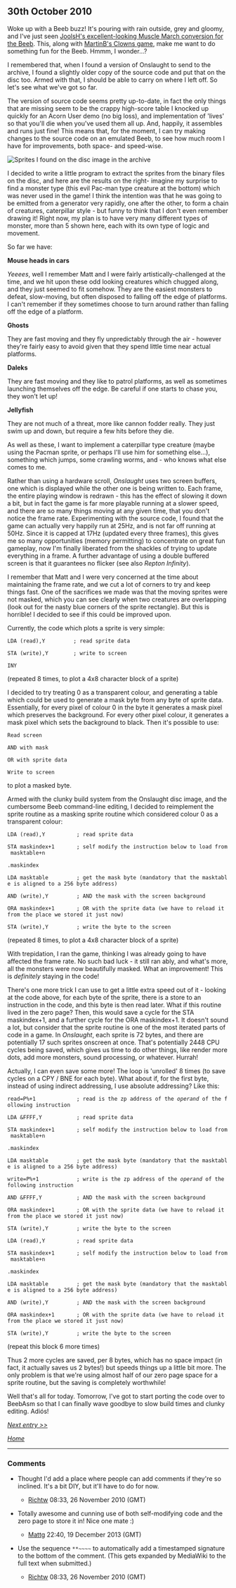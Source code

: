 ## 30th October 2010

Woke up with a Beeb buzz! It's pouring with rain outside, grey and gloomy, and I've just seen [JoolsH's excellent-looking Muscle March conversion for the Beeb](http://www.retrosoftware.co.uk/forum/viewtopic.php?p=4417#p4417). This, along with [MartinB's Clowns game](http://www.retrosoftware.co.uk/forum/viewtopic.php?p=4055#p4055), make me want to do something fun for the Beeb. Hmmm, I wonder...?

I remembered that, when I found a version of Onslaught to send to the archive, I found a slightly older copy of the source code and put that on the disc too. Armed with that, I should be able to carry on where I left off. So let's see what we've got so far.

The version of source code seems pretty up-to-date, in fact the only things that are missing seem to be the crappy high-score table I knocked up quickly for an Acorn User demo (no big loss), and implementation of 'lives' so that you'll die when you've used them all up. And, happily, it assembles and runs just fine! This means that, for the moment, I can try making changes to the source code on an emulated Beeb, to see how much room I have for improvements, both space- and speed-wise.

![Sprites I found on the disc image in the archive](../../retrosoftwarecouk_wiki-20160918-wikidump/images/OnslaughtSprites.png "Sprites I found on the disc image in the archive")

I decided to write a little program to extract the sprites from the binary files on the disc, and here are the results on the right- imagine my surprise to find a monster type (this evil Pac-man type creature at the bottom) which was never used in the game! I think the intention was that he was going to be emitted from a generator very rapidly, one after the other, to form a chain of creatures, caterpillar style - but funny to think that I don't even remember drawing it! Right now, my plan is to have very many different types of monster, more than 5 shown here, each with its own type of logic and movement.

So far we have:

**Mouse heads in cars**

_Yeeees_, well I remember Matt and I were fairly artistically-challenged at the time, and we hit upon these odd looking creatures which chugged along, and they just seemed to fit somehow. They are the easiest monsters to defeat, slow-moving, but often disposed to falling off the edge of platforms. I can't remember if they sometimes choose to turn around rather than falling off the edge of a platform.

<!-- -->

**Ghosts**

They are fast moving and they fly unpredictably through the air - however they're fairly easy to avoid given that they spend little time near actual platforms.

<!-- -->

**Daleks**

They are fast moving and they like to patrol platforms, as well as sometimes launching themselves off the edge. Be careful if one starts to chase you, they won't let up!

<!-- -->

**Jellyfish**

They are not much of a threat, more like cannon fodder really. They just swim up and down, but require a few hits before they die.

As well as these, I want to implement a caterpillar type creature (maybe using the Pacman sprite, or perhaps I'll use him for something else...), something which jumps, some crawling worms, and - who knows what else comes to me.

Rather than using a hardware scroll, _Onslaught_ uses two screen buffers, one which is displayed while the other one is being written to. Each frame, the entire playing window is redrawn - this has the effect of slowing it down a bit, but in fact the game is far more playable running at a slower speed, and there are so many things moving at any given time, that you don't notice the frame rate. Experimenting with the source code, I found that the game can actually very happily run at 25Hz, and is not far off running at 50Hz. Since it is capped at 17Hz (updated every three frames), this gives me so many opportunities (memory permitting) to concentrate on great fun gameplay, now I'm finally liberated from the shackles of trying to update everything in a frame. A further advantage of using a double buffered screen is that it guarantees no flicker (see also _Repton Infinity_).

I remember that Matt and I were very concerned at the time about maintaining the frame rate, and we cut a lot of corners to try and keep things fast. One of the sacrifices we made was that the moving sprites were not masked, which you can see clearly when two creatures are overlapping (look out for the nasty blue corners of the sprite rectangle). But this is horrible! I decided to see if this could be improved upon.

Currently, the code which plots a sprite is very simple:

<tt>

`LDA (read),Y         ; read sprite data`

`STA (write),Y        ; write to screen`

`INY`

</tt> (repeated 8 times, to plot a 4x8 character block of a sprite)

I decided to try treating 0 as a transparent colour, and generating a table which could be used to generate a mask byte from any byte of sprite data. Essentially, for every pixel of colour 0 in the byte it generates a mask pixel which preserves the background. For every other pixel colour, it generates a mask pixel which sets the background to black. Then it's possible to use:

`Read screen`

`AND with mask`

`OR with sprite data`

`Write to screen`

to plot a masked byte.

Armed with the clunky build system from the Onslaught disc image, and the cumbersome Beeb command-line editing, I decided to reimplement the sprite routine as a masking sprite routine which considered colour 0 as a transparent colour:

<tt>

`LDA (read),Y          ; read sprite data`

`STA maskindex+1       ; self modify the instruction below to load from masktable+n`

`.maskindex`

`LDA masktable         ; get the mask byte (mandatory that the masktable is aligned to a 256 byte address)`

`AND (write),Y         ; AND the mask with the screen background`

`ORA maskindex+1       ; OR with the sprite data (we have to reload it from the place we stored it just now)`

`STA (write),Y         ; write the byte to the screen`

</tt> (repeated 8 times, to plot a 4x8 character block of a sprite)

With trepidation, I ran the game, thinking I was already going to have affected the frame rate. No such bad luck - it still ran ably, and what's more, all the monsters were now beautifully masked. What an improvement! This is _definitely_ staying in the code!

There's one more trick I can use to get a little extra speed out of it - looking at the code above, for each byte of the sprite, there is a store to an instruction in the code, and this byte is then read later. What if this routine lived in the zero page? Then, this would save a cycle for the STA maskindex+1, and a further cycle for the ORA maskindex+1. It doesn't sound a lot, but consider that the sprite routine is one of the most iterated parts of code in a game. In _Onslaught_, each sprite is 72 bytes, and there are potentially 17 such sprites onscreen at once. That's potentially 2448 CPU cycles being saved, which gives us time to do other things, like render more dots, add more monsters, sound processing, or whatever. Hurrah!

Actually, I can even save some more! The loop is 'unrolled' 8 times (to save cycles on a CPY / BNE for each byte). What about if, for the first byte, instead of using indirect addressing, I use absolute addressing? Like this:

<tt>

`read=P%+1             ; read is the zp address of the `_`operand`_` of the following instruction`

`LDA &FFFF,Y           ; read sprite data`

`STA maskindex+1       ; self modify the instruction below to load from masktable+n`

`.maskindex`

`LDA masktable         ; get the mask byte (mandatory that the masktable is aligned to a 256 byte address)`

`write=P%+1            ; write is the zp address of the `_`operand`_` of the following instruction`

`AND &FFFF,Y           ; AND the mask with the screen background`

`ORA maskindex+1       ; OR with the sprite data (we have to reload it from the place we stored it just now)`

`STA (write),Y         ; write the byte to the screen`

`LDA (read),Y          ; read sprite data`

`STA maskindex+1       ; self modify the instruction below to load from masktable+n`

`.maskindex`

`LDA masktable         ; get the mask byte (mandatory that the masktable is aligned to a 256 byte address)`

`AND (write),Y         ; AND the mask with the screen background`

`ORA maskindex+1       ; OR with the sprite data (we have to reload it from the place we stored it just now)`

`STA (write),Y         ; write the byte to the screen`

</tt> (repeat this block 6 more times)

Thus 2 more cycles are saved, per 8 bytes, which has no space impact (in fact, it actually saves us 2 bytes!) but speeds things up a little bit more. The only problem is that we're using almost half of our zero page space for a sprite routine, but the saving is completely worthwhile!

Well that's all for today. Tomorrow, I've got to start porting the code over to BeebAsm so that I can finally wave goodbye to slow build times and clunky editing. Adiós!

_[Next entry &gt;&gt;](OnslaughtDiary20101031 "wikilink")_

_[Home](OnslaughtDiary "wikilink")_

---

### Comments

- Thought I'd add a place where people can add comments if they're so inclined. It's a bit DIY, but it'll have to do for now.

  - [Richtw](User%3ARichtw "wikilink") 08:33, 26 November 2010 (GMT)

<!-- -->

- Totally awesome and cunning use of both self-modifying code and the zero page to store it in! Nice one mate :)

  - [Mattg](User%3AMattg "wikilink") 22:40, 19 December 2013 (GMT)

<!-- -->

- Use the sequence `**~~~~` to automatically add a timestamped signature to the bottom of the comment. (This gets expanded by MediaWiki to the full text when submitted.)

  - [Richtw](User%3ARichtw "wikilink") 08:33, 26 November 2010 (GMT)
